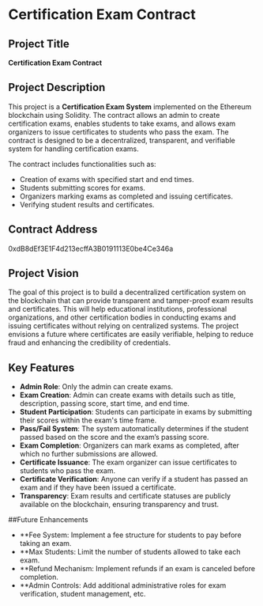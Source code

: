 
# Certification Exam Contract

## Project Title

**Certification Exam Contract**

## Project Description

This project is a **Certification Exam System** implemented on the Ethereum blockchain using Solidity. The contract allows an admin to create certification exams, enables students to take exams, and allows exam organizers to issue certificates to students who pass the exam. The contract is designed to be a decentralized, transparent, and verifiable system for handling certification exams.

The contract includes functionalities such as:
- Creation of exams with specified start and end times.
- Students submitting scores for exams.
- Organizers marking exams as completed and issuing certificates.
- Verifying student results and certificates.

## Contract Address
0xdB8dEf3E1F4d213ecffA3B0191113E0be4Ce346a

## Project Vision

The goal of this project is to build a decentralized certification system on the blockchain that can provide transparent and tamper-proof exam results and certificates. This will help educational institutions, professional organizations, and other certification bodies in conducting exams and issuing certificates without relying on centralized systems. The project envisions a future where certificates are easily verifiable, helping to reduce fraud and enhancing the credibility of credentials.

## Key Features

- **Admin Role**: Only the admin can create exams.
- **Exam Creation**: Admin can create exams with details such as title, description, passing score, start time, and end time.
- **Student Participation**: Students can participate in exams by submitting their scores within the exam's time frame.
- **Pass/Fail System**: The system automatically determines if the student passed based on the score and the exam’s passing score.
- **Exam Completion**: Organizers can mark exams as completed, after which no further submissions are allowed.
- **Certificate Issuance**: The exam organizer can issue certificates to students who pass the exam.
- **Certificate Verification**: Anyone can verify if a student has passed an exam and if they have been issued a certificate.
- **Transparency**: Exam results and certificate statuses are publicly available on the blockchain, ensuring transparency and trust.

##Future Enhancements
-  **Fee System: Implement a fee structure for students to pay before taking an exam.
-  **Max Students: Limit the number of students allowed to take each exam.
-  **Refund Mechanism: Implement refunds if an exam is canceled before completion.
-  **Admin Controls: Add additional administrative roles for exam verification, student management, etc.

